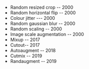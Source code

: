 - Random resized crop -- 2000
- Random horizontal flip -- 2000
- Colour jitter --- 2000
- Random gaussian blur -- 2000
- Random scaling -- 2000
- Image scale augmentation -- 2000
- Mixup -- 2017
- Cutout-- 2017
- Autoaugment -- 2018
- Cutmix -- 2019
- Randaugment -- 2019
